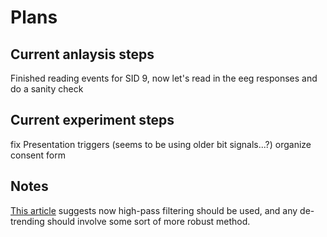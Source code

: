 
# Plans

## Current anlaysis steps

Finished reading events for SID 9, now let's read in the eeg responses
and do a sanity check

## Current experiment steps

fix Presentation triggers (seems to be using older bit signals...?)
organize consent form

## Notes

[This article](https://doi.org/10.1101/530220) suggests now high-pass
filtering should be used, and any de-trending should involve some sort of
more robust method.
